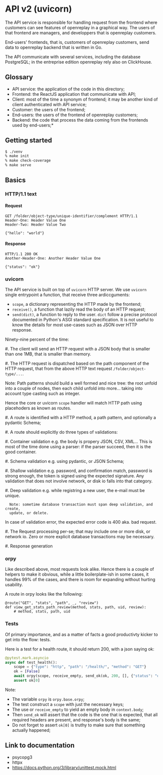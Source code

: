 # API v2 (uvicorn)

The API service is responsible for handling request from the frontend
where customers can see features of openreplay in a graphical way. The
users of that frontend are managers, and developpers that is
openreplay customers.

End-users' frontends, that is, customers of openreplay customers, send
data to openreplay backend that is written in Go.

The API communicate with several services, including the database
PostgreSQL; in the entreprise edition openreplay rely also on
ClickHouse.

## Glossary

- API service: the application of the code in this directory;
- Frontend: the ReactJS application that communicate with API;
- Client: most of the time a synonym of frontend; it may be another kind of 
  client authenticated with API service;
- Customer: the users of the frontend;
- End-users: the users of the frontend of openreplay customers;
- Backend: the code that process the data coming from the frontends used by end-users;*

## Getting started

```sh
$ ./venv
% make init
% make check-coverage
% make serve
```

## Basics

### HTTP/1.1 text

#### Request

```http
GET /folder/object-type/unique-identifier/complement HTTP/1.1
Header-One: Header Value One
Header-Two: Header Value Two

{"hello": "world"}
```

#### Response

```http
HTTP/1.1 200 OK
Another-Header-One: Another Header Value One

{"status": "ok"}
```

### uvicorn

The API service is built on top of `uvicorn` HTTP server. We use `uvicorn`
single entrypoint a function, that receive three ardiccguments:

- `scope`, a dictionary representing the HTTP made by the frontend;
- `receive()`, a function that lazily read the body of an HTTP request;
- `send(dict)`, a function to reply to the user. `dict` follow a precise 
  protocol documented in Python's ASGI standard specification. It is not 
  useful to know the details for most use-cases such as JSON over HTTP 
  response.

Ninety-nine percent of the time:

#. The client will send an HTTP request with a JSON body that is smaller 
   than one 1MB, that is smaller than memory.

#. The HTTP request is dispatched based on the path component of the HTTP
   request, that from the above HTTP text request `/folder/object-type/...`.

   Note: Path patterns should build a well formed and nice tree: the root 
   unfold into a couple of nodes, then each child unfold into more... taking 
   into account type casting such as integer.

   Hence the core or uvicorn `scope` handler will match HTTP path using 
   placehoders as known as routes.

#. A route is identified with a HTTP method, a path pattern, and optionally
   a pydantic Schema;

#. A route should explicitly do three types of validations:

   #. Container validation e.g. the body is propery JSON, CSV, XML... This is
      most of the time done using a parser: if the parser succeed, then it is
      the good container.

   #. Schema validation e.g. using pydantic, or JSON Schema;

   #. Shallow validation e.g. password, and confirmation match, password is strong 
      enough, the token is signed using the expected signature. Any validation
      that does not involve network, or disk io falls into that category.

   #. Deep validation e.g. while registring a new user, the e-mail must be unique.
    
      Note: sometime database transaction must span deep validation, and create, 
      update, or delete.
   
   In case of validation error, the expected error code is 400 aka. bad request.

#. The Request processing per-se; that may include one or more disk, or network io.
   Zero or more explicit database transactions may be necessary.

#. Response generation

### orpy

Like described above, most requests look alike. Hence there is a couple of helpers
to make it obvious, while a little boilerplate-ish in some cases, it handles 99% of
the cases, and there is room for expanding without hurting usability.

A route in orpy looks like the following:

```
@route("GET", "stats", "path", _, "review")
def view_get_stats_path_review(method, stats, path, uid, review):
    # method, stats, path, uid
```

### Tests

Of primary importance, and as a matter of facts a good productivty
kicker to get into the flow: tests.

Here is a test for a health route, it should return 200, with a json
saying ok:

```python
@pytest.mark.asyncio
async def test_health():
    scope = {"type": "http", "path": "/health/", "method": "GET"}
    ok = [False]
    await orpy(scope, receive_empty, send_ok(ok, 200, [], {"status": "ok"}))
    assert ok[0]
```

Note:

- The variable `orpy` is `orpy.base.orpy`;
- The test construct a `scope` with just the necessary keys;
- The use or `receive_empty` to yield an empty body in `context.body`;
- Then `send_ok` will assert that the code is the one that is
  expected, that all required headers are present, and response's body
  is the same;
- Do not forget to assert `ok[0]` is truthy to make sure that
  something actually happened;

## Link to documentation

- psycopg3
- httpx
- https://docs.python.org/3/library/unittest.mock.html
